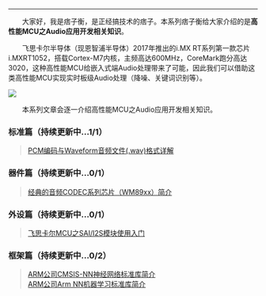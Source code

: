 ----
　　大家好，我是痞子衡，是正经搞技术的痞子。本系列痞子衡给大家介绍的是**高性能MCU之Audio应用开发相关知识**。  

　　飞思卡尔半导体（现恩智浦半导体）2017年推出的i.MX RT系列第一款芯片i.MXRT1052，搭载Cortex-M7内核，主频高达600MHz，CoreMark跑分高达3020，这种高性能MCU给嵌入式端Audio处理带来了可能，因此我们可以借助这类高性能MCU实现实时板级Audio处理（降噪、关键词识别等）。  

<img src="http://odox9r8vg.bkt.clouddn.com/image/cnblogs/MCU_Audio_overview.jpg" style="zoom:100%" />

　　本系列文章会逐一介绍高性能MCU之Audio应用开发相关知识。  

### 标准篇（持续更新中...1/1）
> [PCM编码与Waveform音频文件(.wav)格式详解](https://www.cnblogs.com/henjay724/p/9463296.html)  

### 器件篇（持续更新中...0/1）
> [经典的音频CODEC系列芯片（WM89xx）简介]()  

### 外设篇（持续更新中...0/1）
> [飞思卡尔MCU之SAI/I2S模块使用入门]()  

### 框架篇（持续更新中...0/2）
> [ARM公司CMSIS-NN神经网络标准库简介]()  
> [ARM公司Arm NN机器学习标准库简介]()  
